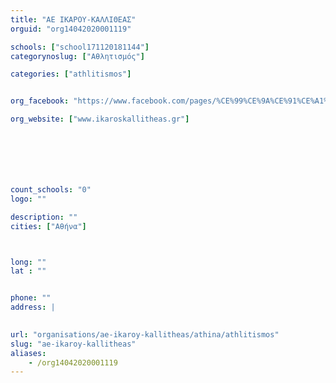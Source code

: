 ```yaml
---
title: "ΑΕ ΙΚΑΡΟΥ-ΚΑΛΛΙΘΕΑΣ"
orguid: "org14042020001119"

schools: ["school171120181144"]
categorynoslug: ["Αθλητισμός"]

categories: ["athlitismos"]


org_facebook: "https://www.facebook.com/pages/%CE%99%CE%9A%CE%91%CE%A1%CE%9F%CE%A3-%CE%9A%CE%91%CE%9B%CE%9B%CE%99%CE%98%CE%95%CE%91%CE%A3-%CE%91%CE%BA%CE%B1%CE%B4%CE%B7%CE%BC%CE%AF%CE%B1-BASKETBALL/165738893444416"

org_website: ["www.ikaroskallitheas.gr"]







count_schools: "0"
logo: ""

description: ""
cities: ["Αθήνα"]



long: ""
lat : ""


phone: ""
address: |
    

url: "organisations/ae-ikaroy-kallitheas/athina/athlitismos"
slug: "ae-ikaroy-kallitheas"
aliases:
    - /org14042020001119
---
```



